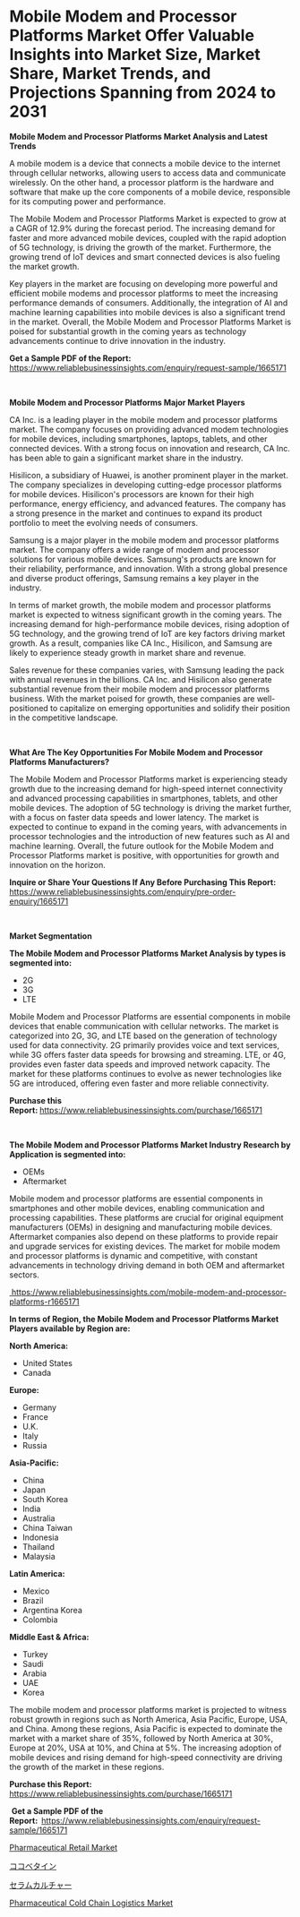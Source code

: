 <p><h1>Mobile Modem and Processor Platforms Market Offer Valuable Insights into Market Size, Market Share, Market Trends, and Projections Spanning from 2024 to 2031</h1></p><p><strong>Mobile Modem and Processor Platforms Market Analysis and Latest Trends</strong></p>
<p><p>A mobile modem is a device that connects a mobile device to the internet through cellular networks, allowing users to access data and communicate wirelessly. On the other hand, a processor platform is the hardware and software that make up the core components of a mobile device, responsible for its computing power and performance.</p><p>The Mobile Modem and Processor Platforms Market is expected to grow at a CAGR of 12.9% during the forecast period. The increasing demand for faster and more advanced mobile devices, coupled with the rapid adoption of 5G technology, is driving the growth of the market. Furthermore, the growing trend of IoT devices and smart connected devices is also fueling the market growth.</p><p>Key players in the market are focusing on developing more powerful and efficient mobile modems and processor platforms to meet the increasing performance demands of consumers. Additionally, the integration of AI and machine learning capabilities into mobile devices is also a significant trend in the market. Overall, the Mobile Modem and Processor Platforms Market is poised for substantial growth in the coming years as technology advancements continue to drive innovation in the industry.</p></p>
<p><strong>Get a Sample PDF of the Report:&nbsp;</strong> <a href="https://www.reliablebusinessinsights.com/enquiry/request-sample/1665171">https://www.reliablebusinessinsights.com/enquiry/request-sample/1665171</a></p>
<p>&nbsp;</p>
<p><strong>Mobile Modem and Processor Platforms Major Market Players</strong></p>
<p><p>CA Inc. is a leading player in the mobile modem and processor platforms market. The company focuses on providing advanced modem technologies for mobile devices, including smartphones, laptops, tablets, and other connected devices. With a strong focus on innovation and research, CA Inc. has been able to gain a significant market share in the industry.</p><p>Hisilicon, a subsidiary of Huawei, is another prominent player in the market. The company specializes in developing cutting-edge processor platforms for mobile devices. Hisilicon's processors are known for their high performance, energy efficiency, and advanced features. The company has a strong presence in the market and continues to expand its product portfolio to meet the evolving needs of consumers.</p><p>Samsung is a major player in the mobile modem and processor platforms market. The company offers a wide range of modem and processor solutions for various mobile devices. Samsung's products are known for their reliability, performance, and innovation. With a strong global presence and diverse product offerings, Samsung remains a key player in the industry.</p><p>In terms of market growth, the mobile modem and processor platforms market is expected to witness significant growth in the coming years. The increasing demand for high-performance mobile devices, rising adoption of 5G technology, and the growing trend of IoT are key factors driving market growth. As a result, companies like CA Inc., Hisilicon, and Samsung are likely to experience steady growth in market share and revenue.</p><p>Sales revenue for these companies varies, with Samsung leading the pack with annual revenues in the billions. CA Inc. and Hisilicon also generate substantial revenue from their mobile modem and processor platforms business. With the market poised for growth, these companies are well-positioned to capitalize on emerging opportunities and solidify their position in the competitive landscape.</p></p>
<p>&nbsp;</p>
<p><strong>What Are The Key Opportunities For Mobile Modem and Processor Platforms Manufacturers?</strong></p>
<p><p>The Mobile Modem and Processor Platforms market is experiencing steady growth due to the increasing demand for high-speed internet connectivity and advanced processing capabilities in smartphones, tablets, and other mobile devices. The adoption of 5G technology is driving the market further, with a focus on faster data speeds and lower latency. The market is expected to continue to expand in the coming years, with advancements in processor technologies and the introduction of new features such as AI and machine learning. Overall, the future outlook for the Mobile Modem and Processor Platforms market is positive, with opportunities for growth and innovation on the horizon.</p></p>
<p><strong>Inquire or Share Your Questions If Any Before Purchasing This Report:</strong> <a href="https://www.reliablebusinessinsights.com/enquiry/pre-order-enquiry/1665171">https://www.reliablebusinessinsights.com/enquiry/pre-order-enquiry/1665171</a></p>
<p>&nbsp;</p>
<p><strong>Market Segmentation</strong></p>
<p><strong>The Mobile Modem and Processor Platforms Market Analysis by types is segmented into:</strong></p>
<p><ul><li>2G</li><li>3G</li><li>LTE</li></ul></p>
<p><p>Mobile Modem and Processor Platforms are essential components in mobile devices that enable communication with cellular networks. The market is categorized into 2G, 3G, and LTE based on the generation of technology used for data connectivity. 2G primarily provides voice and text services, while 3G offers faster data speeds for browsing and streaming. LTE, or 4G, provides even faster data speeds and improved network capacity. The market for these platforms continues to evolve as newer technologies like 5G are introduced, offering even faster and more reliable connectivity.</p></p>
<p><strong>Purchase this Report:&nbsp;</strong><a href="https://www.reliablebusinessinsights.com/purchase/1665171">https://www.reliablebusinessinsights.com/purchase/1665171</a></p>
<p>&nbsp;</p>
<p><strong>The Mobile Modem and Processor Platforms Market Industry Research by Application is segmented into:</strong></p>
<p><ul><li>OEMs</li><li>Aftermarket</li></ul></p>
<p><p>Mobile modem and processor platforms are essential components in smartphones and other mobile devices, enabling communication and processing capabilities. These platforms are crucial for original equipment manufacturers (OEMs) in designing and manufacturing mobile devices. Aftermarket companies also depend on these platforms to provide repair and upgrade services for existing devices. The market for mobile modem and processor platforms is dynamic and competitive, with constant advancements in technology driving demand in both OEM and aftermarket sectors.</p></p>
<p><a href="https://www.reliablebusinessinsights.com/mobile-modem-and-processor-platforms-r1665171">&nbsp;https://www.reliablebusinessinsights.com/mobile-modem-and-processor-platforms-r1665171</a></p>
<p><strong>In terms of Region, the Mobile Modem and Processor Platforms Market Players available by Region are:</strong></p>
<p>
    <p> <strong> North America: </strong>
        <ul>
            <li>United States</li>
            <li>Canada</li>
        </ul>
        </p> 
    <p> <strong> Europe: </strong>
        <ul>
            <li>Germany</li>
            <li>France</li>
            <li>U.K.</li>
            <li>Italy</li>
            <li>Russia</li>
        </ul>
        </p> 
    <p> <strong> Asia-Pacific: </strong>
        <ul>
            <li>China</li>
            <li>Japan</li>
            <li>South Korea</li>
            <li>India</li>
            <li>Australia</li>
            <li>China Taiwan</li>
            <li>Indonesia</li>
            <li>Thailand</li>
            <li>Malaysia</li>
        </ul>
        </p> 
    <p> <strong> Latin America: </strong>
        <ul>
            <li>Mexico</li>
            <li>Brazil</li>
            <li>Argentina Korea</li>
            <li>Colombia</li>
        </ul>
        </p> 
    <p> <strong> Middle East & Africa: </strong>
        <ul>
            <li>Turkey</li>
            <li>Saudi</li>
            <li>Arabia</li>
            <li>UAE</li>
            <li>Korea</li>
        </ul>
    </p>
    </p>
<p><p>The mobile modem and processor platforms market is projected to witness robust growth in regions such as North America, Asia Pacific, Europe, USA, and China. Among these regions, Asia Pacific is expected to dominate the market with a market share of 35%, followed by North America at 30%, Europe at 20%, USA at 10%, and China at 5%. The increasing adoption of mobile devices and rising demand for high-speed connectivity are driving the growth of the market in these regions.</p></p>
<p><strong>Purchase this Report: </strong><a href="https://www.reliablebusinessinsights.com/purchase/1665171">https://www.reliablebusinessinsights.com/purchase/1665171</a></p>
<p>&nbsp;<strong>Get a Sample PDF of the Report:&nbsp;&nbsp;</strong><a href="https://www.reliablebusinessinsights.com/enquiry/request-sample/1665171">https://www.reliablebusinessinsights.com/enquiry/request-sample/1665171</a></p>
<p><strong></strong></p>
<p><p><a href="https://github.com/jaidynmorantestelletmjzya/Market-Research-Report-List-3/blob/main/pharmaceutical-retail-market.md">Pharmaceutical Retail Market</a></p><p><a href="https://github.com/hardee896/Market-Research-Report-List-2/blob/main/4206552176535.md">ココベタイン</a></p><p><a href="https://github.com/Andrewones2023/Market-Research-Report-List-2/blob/main/2618464176536.md">セラムカルチャー</a></p><p><a href="https://github.com/juniordelafrance/Market-Research-Report-List-4/blob/main/pharmaceutical-cold-chain-logistics-market.md">Pharmaceutical Cold Chain Logistics Market</a></p></p>